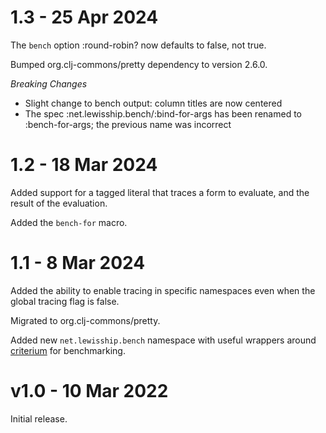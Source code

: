 # 1.3 - 25 Apr 2024

The `bench` option :round-robin? now defaults to false, not true.

Bumped org.clj-commons/pretty dependency to version 2.6.0.

*Breaking Changes*

- Slight change to bench output: column titles are now centered
- The spec :net.lewisship.bench/:bind-for-args has been renamed to :bench-for-args; the previous name was incorrect

# 1.2 - 18 Mar 2024

Added support for a tagged literal that traces a form to evaluate, and the result of the evaluation.

Added the `bench-for` macro.

# 1.1 - 8 Mar 2024

Added the ability to enable tracing in specific namespaces even when the global tracing flag
is false.

Migrated to org.clj-commons/pretty.

Added new `net.lewisship.bench` namespace with useful wrappers around 
[criterium](https://github.com/hugoduncan/criterium) for benchmarking.

# v1.0 - 10 Mar 2022

Initial release.
